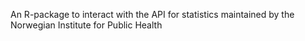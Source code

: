 An R-package to interact with the API for statistics maintained by the Norwegian Institute for Public Health
